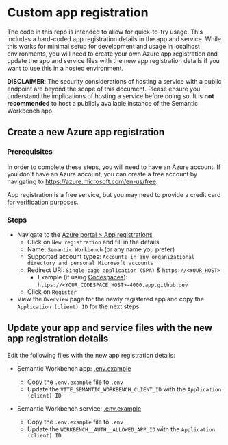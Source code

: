 # Custom app registration

The code in this repo is intended to allow for quick-to-try usage. This includes a hard-coded app registration details in the app and service. While this works for minimal setup for development and usage in localhost environments, you will need to create your own Azure app registration and update the app and service files with the new app registration details if you want to use this in a hosted environment.

**DISCLAIMER**: The security considerations of hosting a service with a public endpoint are beyond the scope of this document. Please ensure you understand the implications of hosting a service before doing so. It is **not recommended** to host a publicly available instance of the Semantic Workbench app.

## Create a new Azure app registration

### Prerequisites

In order to complete these steps, you will need to have an Azure account. If you don't have an Azure account, you can create a free account by navigating to https://azure.microsoft.com/en-us/free.

App registration is a free service, but you may need to provide a credit card for verification purposes.

### Steps

- Navigate to the [Azure portal > App registrations](https://portal.azure.com/#view/Microsoft_AAD_RegisteredApps/ApplicationsListBlade)
  - Click on `New registration` and fill in the details
  - Name: `Semantic Workbench` (or any name you prefer)
  - Supported account types: `Accounts in any organizational directory and personal Microsoft accounts`
  - Redirect URI: `Single-page application (SPA)` & `https://<YOUR_HOST>`
    - Example (if using [Codespaces](../.devcontainer/README.md)): `https://<YOUR_CODESPACE_HOST>-4000.app.github.dev`
  - Click on `Register`
- View the `Overview` page for the newly registered app and copy the `Application (client) ID` for the next steps

## Update your app and service files with the new app registration details

Edit the following files with the new app registration details:

- Semantic Workbench app: [.env.example](../workbench-app/.env.example)

  - Copy the `.env.example` file to `.env`
  - Update the `VITE_SEMANTIC_WORKBENCH_CLIENT_ID` with the `Application (client) ID`

- Semantic Workbench service: [.env.example](../workbench-service/.env.example)

  - Copy the `.env.example` file to `.env`
  - Update the `WORKBENCH__AUTH__ALLOWED_APP_ID` with the `Application (client) ID`
